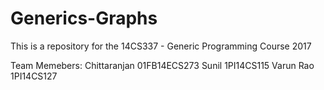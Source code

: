 # Generics-Graphs
This is a repository for the 14CS337 - Generic Programming Course 2017

Team Memebers:
Chittaranjan  01FB14ECS273
Sunil         1PI14CS115
Varun Rao     1PI14CS127
